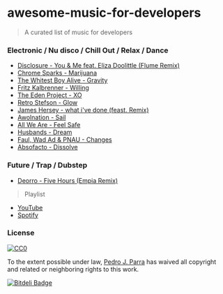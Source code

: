 # awesome-music-for-developers
> A curated list of music for developers

### Electronic / Nu disco / Chill Out / Relax / Dance
- [Disclosure - You & Me feat. Eliza Doolittle (Flume Remix)](https://www.youtube.com/watch?v=GT6J33_-LNw)
- [Chrome Sparks - Marijuana](https://www.youtube.com/watch?v=_etVjH9db4U&)
- [The Whitest Boy Alive - Gravity](https://www.youtube.com/watch?v=OW61nGKPF1U)
- [Fritz Kalbrenner - Willing](https://www.youtube.com/watch?v=Dteg-MSa3_I)
- [The Eden Project - XO](https://www.youtube.com/watch?v=syXq0ICfFDg)
- [Retro Stefson - Glow](https://www.youtube.com/watch?v=TOASDHQ1-sg)
- [James Hersey - what i've done (feast. Remix)](https://www.youtube.com/watch?v=1GudxF9b8OM)
- [Awolnation - Sail](https://www.youtube.com/watch?v=FmYmsqUCg7Y)
- [All We Are - Feel Safe](https://www.youtube.com/watch?v=-pWm4TDrM8A)
- [Husbands - Dream](https://www.youtube.com/watch?v=4D1JOfRBhj8)
- [Faul, Wad Ad & PNAU - Changes](https://www.youtube.com/watch?v=56jhw7624jk)
- [Absofacto - Dissolve](https://www.youtube.com/watch?v=UPjvhk7I7eQ)

### Future / Trap / Dubstep
- [Deorro - Five Hours (Empia Remix)](https://www.youtube.com/watch?v=8U27XfDYc18)

> Playlist 

- [YouTube](https://www.youtube.com/playlist?list=PLf77NVPWfjye4RZ8N9qQcCTSTc-wlO7nB)
- [Spotify](https://open.spotify.com/user/victor.parracant/playlist/4r8DgfGleDBSgfTrBzooWG)

### License

[![CC0](http://i.creativecommons.org/p/zero/1.0/88x31.png)](http://creativecommons.org/publicdomain/zero/1.0/)

To the extent possible under law, [Pedro J. Parra](http://pedrojparra.es/) has waived all copyright and related or neighboring rights to this work.


[![Bitdeli Badge](https://d2weczhvl823v0.cloudfront.net/pedroparra/awesome-music-for-developers/trend.png)](https://bitdeli.com/free "Bitdeli Badge")

